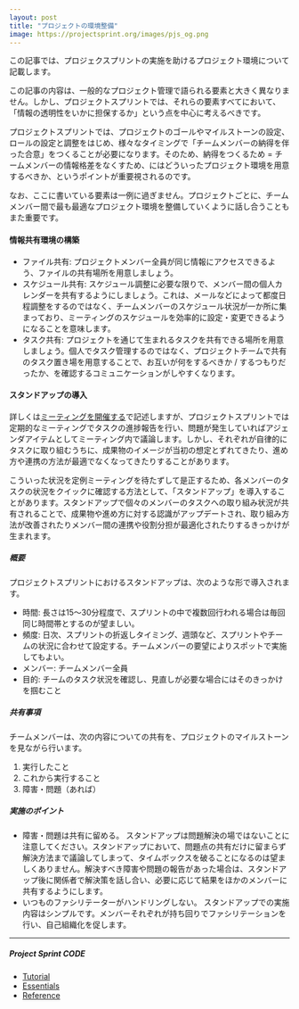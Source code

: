 ```yaml
---
layout: post
title: "プロジェクトの環境整備"
image: https://projectsprint.org/images/pjs_og.png
---
```


この記事では、プロジェクスプリントの実施を助けるプロジェクト環境について記載します。

この記事の内容は、一般的なプロジェクト管理で語られる要素と大きく異なりません。しかし、プロジェクトスプリントでは、それらの要素すべてにおいて、「情報の透明性をいかに担保するか」という点を中心に考えるべきです。

プロジェクトスプリントでは、プロジェクトのゴールやマイルストーンの設定、ロールの設定と調整をはじめ、様々なタイミングで「チームメンバーの納得を伴った合意」をつくることが必要になります。そのため、納得をつくるため = チームメンバーの情報格差をなくすため、にはどういったプロジェクト環境を用意するべきか、というポイントが重要視されるのです。

なお、ここに書いている要素は一例に過ぎません。プロジェクトごとに、チームメンバー間で最も最適なプロジェクト環境を整備していくように話し合うこともまた重要です。

#### 情報共有環境の構築
- ファイル共有: プロジェクトメンバー全員が同じ情報にアクセスできるよう、ファイルの共有場所を用意しましょう。
- スケジュール共有: スケジュール調整に必要な限りで、メンバー間の個人カレンダーを共有するようにしましょう。これは、メールなどによって都度日程調整をするのではなく、チームメンバーのスケジュール状況が一か所に集まっており、ミーティングのスケジュールを効率的に設定・変更できるようになることを意味します。
- タスク共有: プロジェクトを通じて生まれるタスクを共有できる場所を用意しましょう。個人でタスク管理するのではなく、プロジェクトチームで共有のタスク置き場を用意することで、お互いが何をするべきか / するつもりだったか、を確認するコミュニケーションがしやすくなります。

#### スタンドアップの導入
詳しくは[ミーティングを開催する](https://projectsprint.org/ja/code/tutorial/section3-2.html)で記述しますが、プロジェクトスプリントでは定期的なミーティングでタスクの進捗報告を行い、問題が発生していればアジェンダアイテムとしてミーティング内で議論します。しかし、それぞれが自律的にタスクに取り組むうちに、成果物のイメージが当初の想定とずれてきたり、進め方や連携の方法が最適でなくなってきたりすることがあります。

こういった状況を定例ミーティングを待たずして是正するため、各メンバーのタスクの状況をクイックに確認する方法として、「スタンドアップ」を導入することがあります。スタンドアップで個々のメンバーのタスクへの取り組み状況が共有されることで、成果物や進め方に対する認識がアップデートされ、取り組み方法が改善されたりメンバー間の連携や役割分担が最適化されたりするきっかけが生まれます。

##### 概要
プロジェクトスプリントにおけるスタンドアップは、次のような形で導入されます。
- 時間: 長さは15～30分程度で、スプリントの中で複数回行われる場合は毎回同じ時間帯とするのが望ましい。
- 頻度: 日次、スプリントの折返しタイミング、週頭など、スプリントやチームの状況に合わせて設定する。チームメンバーの要望によりスポットで実施してもよい。
- メンバー: チームメンバー全員
- 目的: チームのタスク状況を確認し、見直しが必要な場合にはそのきっかけを掴むこと

##### 共有事項
チームメンバーは、次の内容についての共有を、プロジェクトのマイルストーンを見ながら行います。
1. 実行したこと
2. これから実行すること
3. 障害・問題（あれば）

##### 実施のポイント
- 障害・問題は共有に留める。
スタンドアップは問題解決の場ではないことに注意してください。スタンドアップにおいて、問題点の共有だけに留まらず解決方法まで議論してしまって、タイムボックスを破ることになるのは望ましくありません。解決すべき障害や問題の報告があった場合は、スタンドアップ後に関係者で解決策を話し合い、必要に応じて結果をほかのメンバーに共有するようにします。
- いつものファシリテーターがハンドリングしない。
スタンドアップでの実施内容はシンプルです。メンバーそれぞれが持ち回りでファシリテーションを行い、自己組織化を促します。

---

##### Project Sprint CODE
- [Tutorial](../tutorial/index.md)
- [Essentials](../essentials.md)
- [Reference](../reference.md)
